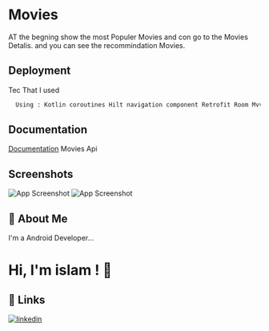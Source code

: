 # Movies

AT the begning show the most Populer Movies and con go to the Movies Detalis.
and you can see the recommindation Movies.
## Deployment

Tec That I used

```bash
  Using : Kotlin coroutines Hilt navigation component Retrofit Room MvvM Clean Architecture
```

## Documentation

[Documentation](https://www.themoviedb.org/documentation/api)
Movies Api
## Screenshots

![App Screenshot](https://drive.google.com/file/d/16xVwhhjIJ1TylZhS00EMAkOVYA6Y07ov/view?usp=sharing)
![App Screenshot](https://drive.google.com/file/d/1W0oQBtflHK-FNXx7HOwJnmKfkgQZD-gW/view?usp=sharing)

## 🚀 About Me
I'm a Android Developer...


# Hi, I'm islam ! 👋


## 🔗 Links
[![linkedin](www.linkedin.com/in/islam-ragab-mostafa)](https://www.linkedin.com/)

